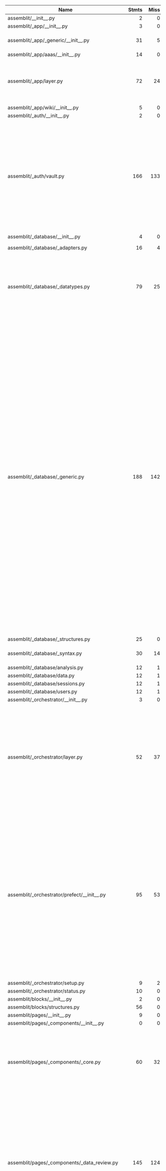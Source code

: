 | Name                                             |    Stmts |     Miss |   Cover |   Missing |
|------------------------------------------------- | -------: | -------: | ------: | --------: |
| assemblit/\_\_init\_\_.py                        |        2 |        0 |    100% |           |
| assemblit/\_app/\_\_init\_\_.py                  |        3 |        0 |    100% |           |
| assemblit/\_app/\_generic/\_\_init\_\_.py        |       31 |        5 |     84% |74, 80, 90, 98, 102 |
| assemblit/\_app/aaas/\_\_init\_\_.py             |       14 |        0 |    100% |           |
| assemblit/\_app/layer.py                         |       72 |       24 |     67% |160-231, 346-355, 480-485, 525 |
| assemblit/\_app/wiki/\_\_init\_\_.py             |        5 |        0 |    100% |           |
| assemblit/\_auth/\_\_init\_\_.py                 |        2 |        0 |    100% |           |
| assemblit/\_auth/vault.py                        |      166 |      133 |     20% |37-117, 143-215, 230-312, 332-373, 395-424, 441-565, 574-601, 609-640, 648-651 |
| assemblit/\_database/\_\_init\_\_.py             |        4 |        0 |    100% |           |
| assemblit/\_database/\_adapters.py               |       16 |        4 |     75% |26, 36, 47, 57 |
| assemblit/\_database/\_datatypes.py              |       79 |       25 |     68% |34-37, 40, 44, 48, 79, 111, 143, 177, 208, 239, 251-264 |
| assemblit/\_database/\_generic.py                |      188 |      142 |     24% |37-55, 63, 68, 73, 78, 84-114, 136-148, 171-177, 184, 189-192, 209-215, 229, 262-298, 336-359, 384-425, 440-443, 464-487, 506-523, 547-560, 585-625, 645, 665-674, 692-723, 736, 765-781, 795-806, 847-908, 934-962, 985-1006, 1027-1032, 1045, 1058 |
| assemblit/\_database/\_structures.py             |       25 |        0 |    100% |           |
| assemblit/\_database/\_syntax.py                 |       30 |       14 |     53% |36, 41, 46, 59-71 |
| assemblit/\_database/analysis.py                 |       12 |        1 |     92% |       120 |
| assemblit/\_database/data.py                     |       12 |        1 |     92% |       120 |
| assemblit/\_database/sessions.py                 |       12 |        1 |     92% |        71 |
| assemblit/\_database/users.py                    |       12 |        1 |     92% |        80 |
| assemblit/\_orchestrator/\_\_init\_\_.py         |        3 |        0 |    100% |           |
| assemblit/\_orchestrator/layer.py                |       52 |       37 |     29% |62-78, 104-117, 132-144, 175-188, 224-237, 275-288, 303-306, 321-324, 339-342 |
| assemblit/\_orchestrator/prefect/\_\_init\_\_.py |       95 |       53 |     44% |89-107, 111, 115, 119, 125, 134, 143, 148, 164, 177, 190, 198-219, 225-237, 251, 260-263, 268-274, 290-298, 320-354, 367-377 |
| assemblit/\_orchestrator/setup.py                |        9 |        2 |     78% |    11, 22 |
| assemblit/\_orchestrator/status.py               |       10 |        0 |    100% |           |
| assemblit/blocks/\_\_init\_\_.py                 |        2 |        0 |    100% |           |
| assemblit/blocks/structures.py                   |       56 |        0 |    100% |           |
| assemblit/pages/\_\_init\_\_.py                  |        9 |        0 |    100% |           |
| assemblit/pages/\_components/\_\_init\_\_.py     |        0 |        0 |    100% |           |
| assemblit/pages/\_components/\_core.py           |       60 |       32 |     47% |40-41, 55-60, 117, 139, 177, 186-198, 214-217, 233-266 |
| assemblit/pages/\_components/\_data\_review.py   |      145 |      124 |     14% |42-182, 218-267, 296, 337-343, 388, 433, 474-710, 732-765, 794-963, 988-1015, 1061-1097, 1122-1161 |
| assemblit/pages/\_components/\_data\_uploader.py |       99 |       82 |     17% |37-69, 96-138, 169-453, 477, 544-656 |
| assemblit/pages/\_components/\_key\_value.py     |       99 |       82 |     17% |34-94, 136-181, 209-248, 265, 291-299, 320, 343, 361, 390-488, 511-517, 547-600 |
| assemblit/pages/\_components/\_run\_analysis.py  |       86 |       67 |     22% |49-158, 188-228, 246, 269, 287, 318-550 |
| assemblit/pages/\_components/\_run\_listing.py   |      103 |       90 |     13% |42-454, 483, 494, 516-562 |
| assemblit/pages/\_components/\_selector.py       |      118 |       96 |     19% |50-52, 93, 116-120, 148-190, 220-258, 285-298, 345-383, 405, 437-530, 565-648, 670-793 |
| assemblit/pages/account\_settings.py             |       44 |       32 |     27% |65-152, 163-242 |
| assemblit/pages/code\_documentation.py           |      198 |      161 |     19% |66-79, 88-132, 138-156, 171-198, 208-221, 226-242, 247-263, 268-284, 287-331, 336, 348-353, 362, 366-375, 379-380, 384-387, 391-394, 398-401, 405-408, 412, 426, 440-497, 509-512, 526-533, 544-552, 564-574, 585-593, 604-612, 624-636 |
| assemblit/pages/data\_ingestion.py               |       49 |       37 |     24% |84-134, 143-235 |
| assemblit/pages/home.py                          |       75 |       43 |     43% |87, 98, 147-154, 176-305, 321-343 |
| assemblit/pages/run\_analysis.py                 |       51 |       40 |     22% |71-150, 161-250 |
| assemblit/pages/run\_listing.py                  |       39 |       28 |     28% |71-97, 108-186 |
| assemblit/pages/session\_selector.py             |       79 |       64 |     19% |95-147, 156-294, 313-365, 382, 411, 442 |
| assemblit/pages/workflow\_settings.py            |       43 |       33 |     23% |91-132, 143-225 |
| assemblit/setup.py                               |       13 |        1 |     92% |        19 |
| assemblit/toolkit/\_\_init\_\_.py                |        4 |        0 |    100% |           |
| assemblit/toolkit/\_dataframe.py                 |       10 |        7 |     30% |     72-88 |
| assemblit/toolkit/\_exceptions.py                |       27 |       16 |     41% |16-25, 32-41, 48-57, 81-89 |
| assemblit/toolkit/\_yaml.py                      |       61 |       18 |     70% |31, 37-38, 43-45, 82-83, 104-106, 137-139, 183, 214-215, 230 |
| assemblit/toolkit/aggregator.py                  |       48 |        0 |    100% |           |
| assemblit/toolkit/content.py                     |       22 |        0 |    100% |           |
| assemblit/toolkit/plotter.py                     |       16 |        0 |    100% |           |
|                                        **TOTAL** | **2410** | **1496** | **38%** |           |

